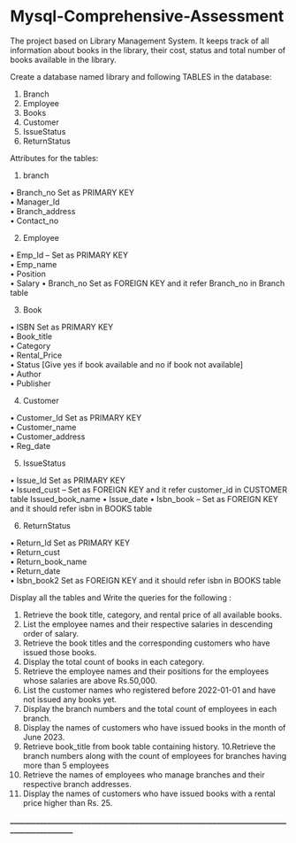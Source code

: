 # Mysql-Comprehensive-Assessment
The project based on Library Management System. It keeps track of all information about books in the library, their cost, status and total number of books available in the library.

Create a database named library and following TABLES in the database: 

1. Branch 
2. Employee 
3. Books
4. Customer
5. IssueStatus
6. ReturnStatus 

Attributes for the tables: 

1. branch

• Branch_no Set as PRIMARY KEY  
• Manager_Id  
• Branch_address  
• Contact_no 

2. Employee  

• Emp_Id – Set as PRIMARY KEY  
• Emp_name  
• Position  
• Salary
• Branch_no Set as FOREIGN KEY and it refer Branch_no in Branch table  

3. Book  

• ISBN Set as PRIMARY KEY  
• Book_title  
• Category  
• Rental_Price  
• Status [Give yes if book available and no if book not available]  
• Author  
• Publisher



4. Customer  

• Customer_Id Set as PRIMARY KEY  
• Customer_name  
• Customer_address  
• Reg_date 

5. IssueStatus  

• Issue_Id Set as PRIMARY KEY  
• Issued_cust – Set as FOREIGN KEY and it refer customer_id in CUSTOMER table  Issued_book_name 
• Issue_date 
• Isbn_book – Set as FOREIGN KEY and it should refer isbn in BOOKS table 

6. ReturnStatus  

• Return_Id Set as PRIMARY KEY  
• Return_cust  
• Return_book_name  
• Return_date  
• Isbn_book2 Set as FOREIGN KEY and it should refer isbn in BOOKS table 



Display all the tables and Write the queries for the following :

1. Retrieve the book title, category, and rental price of all available books. 
2. List the employee names and their respective salaries in descending order of salary. 
3. Retrieve the book titles and the corresponding customers who have issued those books. 
4. Display the total count of books in each category. 
5. Retrieve the employee names and their positions for the employees whose salaries are above Rs.50,000. 
6. List the customer names who registered before 2022-01-01 and have not issued any books yet. 
7. Display the branch numbers and the total count of employees in each branch. 
8. Display the names of customers who have issued books in the month of June 2023.
9. Retrieve book_title from book table containing history. 
10.Retrieve the branch numbers along with the count of employees for branches having more than 5 employees
11. Retrieve the names of employees who manage branches and their respective branch addresses.
12.  Display the names of customers who have issued books with a rental price higher than Rs. 25.

   **____________________________________________________________________________________________**
